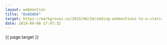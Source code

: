```yaml
---
layout: webmention
title: "0xADADA"
target: https://markgroves.us/2019/08/24/adding-webmentions-to-a-static-site-via-github/
date: 2019-09-06 17:47:32
---
```


{{ page.target }}
